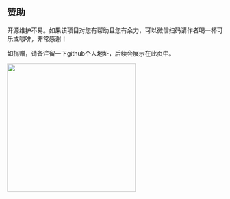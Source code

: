 <!--
 * @Author: tackchen
 * @Date: 2022-10-09 21:45:38
 * @Description: Coding something
-->
## 赞助

开源维护不易。如果该项目对您有帮助且您有余力，可以微信扫码请作者喝一杯可乐或咖啡，非常感谢！

如捐赠，请备注留一下github个人地址，后续会展示在此页中。

<img src='https://shiyix.cn/images/wx-pay.png' width='300'/>